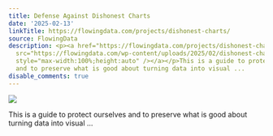 ```yaml
---
title: Defense Against Dishonest Charts
date: '2025-02-13'
linkTitle: https://flowingdata.com/projects/dishonest-charts/
source: FlowingData
description: <p><a href="https://flowingdata.com/projects/dishonest-charts/"><img
  src="https://flowingdata.com/wp-content/uploads/2025/02/dishonest-charts-featured-750x461.png"
  style="max-width:100%;height:auto" /></a></p>This is a guide to protect ourselves
  and to preserve what is good about turning data into visual ...
disable_comments: true
---
```

<p><a href="https://flowingdata.com/projects/dishonest-charts/"><img src="https://flowingdata.com/wp-content/uploads/2025/02/dishonest-charts-featured-750x461.png" style="max-width:100%;height:auto" /></a></p>This is a guide to protect ourselves and to preserve what is good about turning data into visual ...
